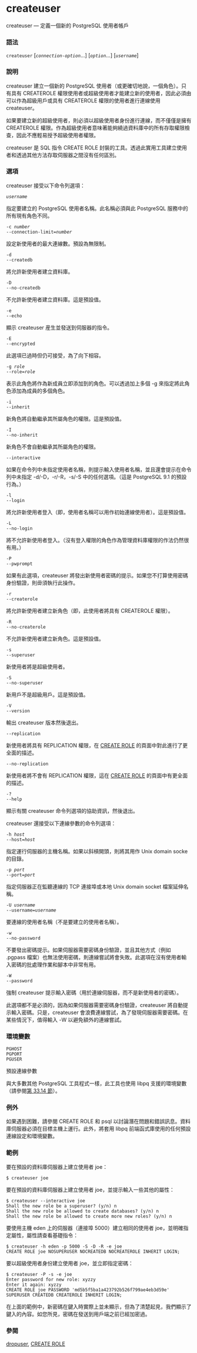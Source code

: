 # createuser

createuser — 定義一個新的 PostgreSQL 使用者帳戶

### 語法

`createuser` \[_`connection-option`_...] \[_`option`_...] \[_`username`_]

### 說明

createuser 建立一個新的 PostgreSQL 使用者（或更確切地說，一個角色）。只有具有 CREATEROLE 權限使用者或超級使用者才能建立新的使用者，因此必須由可以作為超級用戶或具有 CREATEROLE 權限的使用者進行連線使用 createuser。

如果要建立新的超級使用者，則必須以超級使用者身份進行連線，而不僅僅是擁有 CREATEROLE 權限。作為超級使用者意味著能夠繞過資料庫中的所有存取權限檢查，因此不應輕易授予超級使用者權限。

createuser 是 SQL 指令 CREATE ROLE 封裝的工具。透過此實用工具建立使用者和透過其他方法存取伺服器之間沒有任何區別。

### 選項

createuser 接受以下命令列選項：

_`username`_

指定要建立的 PostgreSQL 使用者名稱。此名稱必須與此 PostgreSQL 服務中的所有現有角色不同。

`-c `_`number`_\
`--connection-limit=`_`number`_

設定新使用者的最大連線數。預設為無限制。

`-d`\
`--createdb`

將允許新使用者建立資料庫。

`-D`\
`--no-createdb`

不允許新使用者建立資料庫。這是預設值。

`-e`\
`--echo`

顯示 createuser 産生並發送到伺服器的指令。

`-E`\
`--encrypted`

此選項已過時但仍可接受，為了向下相容。

`-g `_`role`_\
`--role=`_`role`_

表示此角色將作為新成員立即添加到的角色。可以透過加上多個 -g 來指定將此角色添加為成員的多個角色。

`-i`\
`--inherit`

新角色將自動繼承其所屬角色的權限。這是預設值。

`-I`\
`--no-inherit`

新角色不會自動繼承其所屬角色的權限。

`--interactive`

如果在命令列中未指定使用者名稱，則提示輸入使用者名稱，並且還會提示在命令列中未指定 -d/-D，-r/-R，-s/-S 中的任何選項。（這是 PostgreSQL 9.1 的預設行為。）

`-l`\
`--login`

將允許新使用者登入（即，使用者名稱可以用作初始連線使用者）。這是預設值。

`-L`\
`--no-login`

將不允許新使用者登入。（沒有登入權限的角色作為管理資料庫權限的作法仍然很有用。）

`-P`\
`--pwprompt`

如果有此選項，createuser 將發出新使用者密碼的提示。如果您不打算使用密碼身份驗證，則毌須執行此操作。

`-r`\
`--createrole`

將允許新使用者建立新角色（即，此使用者將具有 CREATEROLE 權限）。

`-R`\
`--no-createrole`

不允許新使用者建立新角色。這是預設值。

`-s`\
`--superuser`

新使用者將是超級使用者。

`-S`\
`--no-superuser`

新用戶不是超級用戶。這是預設值。

`-V`\
`--version`

輸出 createuser 版本然後退出。

`--replication`

新使用者將具有 REPLICATION 權限，在 [CREATE ROLE](../sql-commands/create-role.md) 的頁面中對此進行了更全面的描述。

`--no-replication`

新使用者將不會有 REPLICATION 權限，這在 [CREATE ROLE](../sql-commands/create-role.md) 的頁面中有更全面的描述。

`-?`\
`--help`

顯示有關 createuser 命令列選項的協助資訊，然後退出。

createuser 還接受以下連線參數的命令列選項：

`-h `_`host`_\
`--host=`_`host`_

指定運行伺服器的主機名稱。如果以斜槓開頭，則將其用作 Unix domain socke 的目錄。

`-p `_`port`_\
`--port=`_`port`_

指定伺服器正在監聽連線的 TCP 連接埠或本地 Unix domain socket 檔案延伸名稱。

`-U `_`username`_\
`--username=`_`username`_

要連線的使用者名稱（不是要建立的使用者名稱）。

`-w`\
`--no-password`

不要發出密碼提示。如果伺服器需要密碼身份驗證，並且其他方式（例如 .pgpass 檔案）也無法使用密碼，則連線嘗試將會失敗。此選項在沒有使用者輸入密碼的批處理作業和腳本中非常有用。

`-W`\
`--password`

強制 createuser 提示輸入密碼（用於連線伺服器，而不是新使用者的密碼）。

此選項都不是必須的，因為如果伺服器需要密碼身份驗證，createuser 將自動提示輸入密碼。只是，createuser 會浪費連線嘗試，為了發現伺服器需要密碼。在某些情況下，值得輸入 -W 以避免額外的連線嘗試。

### 環境變數

`PGHOST`\
`PGPORT`\
`PGUSER`

預設連線參數

與大多數其他 PostgreSQL 工具程式一樣，此工具也使用 libpq 支援的環境變數（請參閱[第 33.14 節](../../client-interfaces/libpq-c-library/environment-variables.md)）。

### 例外

如果遇到困難，請參閱 CREATE ROLE 和 psql 以討論潛在問題和錯誤訊息。資料庫伺服器必須在目標主機上運行。此外，將套用 libpq 前端函式庫使用的任何預設連線設定和環境變數。

### 範例

要在預設的資料庫伺服器上建立使用者 joe：

```
$ createuser joe
```

要在預設的資料庫伺服器上建立使用者 joe，並提示輸入一些其他的屬性：

```
$ createuser --interactive joe
Shall the new role be a superuser? (y/n) n
Shall the new role be allowed to create databases? (y/n) n
Shall the new role be allowed to create more new roles? (y/n) n
```

要使用主機 eden 上的伺服器（連接埠 5000）建立相同的使用者 joe，並明確指定屬性，屬性請查看基礎指令：

```
$ createuser -h eden -p 5000 -S -D -R -e joe
CREATE ROLE joe NOSUPERUSER NOCREATEDB NOCREATEROLE INHERIT LOGIN;
```

要以超級使用者身份建立使用者 joe，並立即指定密碼：

```
$ createuser -P -s -e joe
Enter password for new role: xyzzy
Enter it again: xyzzy
CREATE ROLE joe PASSWORD 'md5b5f5ba1a423792b526f799ae4eb3d59e' SUPERUSER CREATEDB CREATEROLE INHERIT LOGIN;
```

在上面的範例中，新密碼在鍵入時實際上並未顯示，但為了清楚起見，我們顯示了鍵入的內容。如您所見，密碼在發送到用戶端之前已經加密過。

### 參閱

[dropuser](dropuser.md), [CREATE ROLE](../sql-commands/create-role.md)
